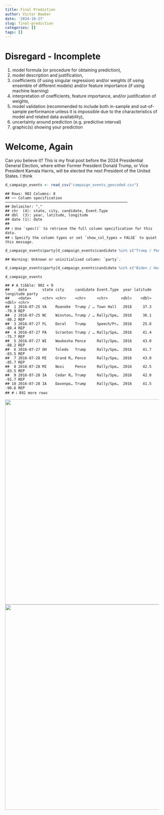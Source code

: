 ```yaml
---
title: Final Prediction
author: Victor Bowker
date: '2024-10-27'
slug: final-prediction
categories: []
tags: []
---
```


<link href="{{< blogdown/postref >}}index_files/htmltools-fill/fill.css" rel="stylesheet" />
<script src="{{< blogdown/postref >}}index_files/htmlwidgets/htmlwidgets.js"></script>
<link href="{{< blogdown/postref >}}index_files/datatables-css/datatables-crosstalk.css" rel="stylesheet" />
<script src="{{< blogdown/postref >}}index_files/datatables-binding/datatables.js"></script>
<script src="{{< blogdown/postref >}}index_files/jquery/jquery-3.6.0.min.js"></script>
<link href="{{< blogdown/postref >}}index_files/dt-core/css/jquery.dataTables.min.css" rel="stylesheet" />
<link href="{{< blogdown/postref >}}index_files/dt-core/css/jquery.dataTables.extra.css" rel="stylesheet" />
<script src="{{< blogdown/postref >}}index_files/dt-core/js/jquery.dataTables.min.js"></script>
<link href="{{< blogdown/postref >}}index_files/crosstalk/css/crosstalk.min.css" rel="stylesheet" />
<script src="{{< blogdown/postref >}}index_files/crosstalk/js/crosstalk.min.js"></script>

# Disregard - Incomplete

1)  model formula (or procedure for obtaining prediction),
2)  model description and justification,
3)  coefficients (if using singular regression) and/or weights (if using ensemble of different models) and/or feature importance (if using machine learning)
4)  interpretation of coefficients, feature importance, and/or justification of weights,
5)  model validation (recommended to include both in-sample and out-of-sample performance unless it is impossible due to the characteristics of model and related data availability),
6)  uncertainty around prediction (e.g. predictive interval)
7)  graphic(s) showing your prediction

# Welcome, Again

Can you believe it? This is my final post before the 2024 Presidential General Election, where either Former President Donald Trump, or Vice President Kamala Harris, will be elected the next President of the United States. I think

``` r
d_campaign_events <- read_csv("campaign_events_geocoded.csv")
```

    ## Rows: 902 Columns: 8
    ## ── Column specification ────────────────────────────────────────────────────────
    ## Delimiter: ","
    ## chr  (4): state, city, candidate, Event.Type
    ## dbl  (3): year, latitude, longitude
    ## date (1): date
    ## 
    ## ℹ Use `spec()` to retrieve the full column specification for this data.
    ## ℹ Specify the column types or set `show_col_types = FALSE` to quiet this message.

``` r
d_campaign_events$party[d_campaign_events$candidate %in% c("Trump / Pence", "Trump", "Pence", "Trump/Pence", "Vance")] <- "REP"
```

    ## Warning: Unknown or uninitialised column: `party`.

``` r
d_campaign_events$party[d_campaign_events$candidate %in% c("Biden / Harris", "Biden", "Harris", "Biden/Harris", "Walz", "Kaine", "Clinton", "Clinton / Kaine")] <- "DEM"

d_campaign_events
```

    ## # A tibble: 902 × 9
    ##    date       state city     candidate Event.Type  year latitude longitude party
    ##    <date>     <chr> <chr>    <chr>     <chr>      <dbl>    <dbl>     <dbl> <chr>
    ##  1 2016-07-25 VA    Roanoke  Trump / … Town Hall   2016     37.3     -79.9 REP  
    ##  2 2016-07-25 NC    Winston… Trump / … Rally/Spe…  2016     36.1     -80.2 REP  
    ##  3 2016-07-27 FL    Doral    Trump     Speech/Pr…  2016     25.8     -80.4 REP  
    ##  4 2016-07-27 PA    Scranton Trump / … Rally/Spe…  2016     41.4     -75.7 REP  
    ##  5 2016-07-27 WI    Waukesha Pence     Rally/Spe…  2016     43.0     -88.2 REP  
    ##  6 2016-07-27 OH    Toledo   Trump     Rally/Spe…  2016     41.7     -83.5 REP  
    ##  7 2016-07-28 MI    Grand R… Pence     Rally/Spe…  2016     43.0     -85.7 REP  
    ##  8 2016-07-28 MI    Novi     Pence     Rally/Spe…  2016     42.5     -83.5 REP  
    ##  9 2016-07-28 IA    Cedar R… Trump     Rally/Spe…  2016     42.0     -91.7 REP  
    ## 10 2016-07-28 IA    Davenpo… Trump     Rally/Spe…  2016     41.5     -90.6 REP  
    ## # ℹ 892 more rows

<div class="datatables html-widget html-fill-item" id="htmlwidget-1" style="width:100%;height:auto;"></div>
<script type="application/json" data-for="htmlwidget-1">{"x":{"filter":"none","vertical":false,"caption":"<caption>Updated Regression Results<\/caption>","data":[["1","2","3","4"],["(Intercept)","September_Results","October_Results","fun_campaign_events"],[8.34395344745049,0.611420704539272,0.2241231547885874,-41.8521345306346],[6.523508463530661,0.113605110172749,0.1365874817597192,14.82973552224305],[1.27905918940658,5.381982409149902,1.64087624942715,-2.822176731868265],[0.2036431587206929,4.384318365979549e-07,0.103759502500305,0.005687984014582276]],"container":"<table class=\"display\">\n  <thead>\n    <tr>\n      <th> <\/th>\n      <th>term<\/th>\n      <th>estimate<\/th>\n      <th>std.error<\/th>\n      <th>statistic<\/th>\n      <th>p.value<\/th>\n    <\/tr>\n  <\/thead>\n<\/table>","options":{"pageLength":4,"columnDefs":[{"className":"dt-right","targets":[2,3,4,5]},{"orderable":false,"targets":0},{"name":" ","targets":0},{"name":"term","targets":1},{"name":"estimate","targets":2},{"name":"std.error","targets":3},{"name":"statistic","targets":4},{"name":"p.value","targets":5}],"order":[],"autoWidth":false,"orderClasses":false,"lengthMenu":[4,10,25,50,100]},"selection":{"mode":"multiple","selected":null,"target":"row","selectable":null}},"evals":[],"jsHooks":[]}</script>

<img src="{{< blogdown/postref >}}index_files/figure-html/unnamed-chunk-22-1.png" width="672" />

<img src="{{< blogdown/postref >}}index_files/figure-html/unnamed-chunk-23-1.png" width="672" />
